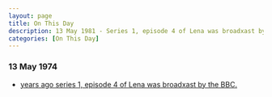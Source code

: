 ```yaml
---
layout: page
title: On This Day
description: 13 May 1981 - Series 1, episode 4 of Lena was broadxast by the BBC.
categories: [On This Day]
---
```


### 13 May 1974
* [<span id="age"></span> years ago series 1, episode 4 of Lena was broadxast by the BBC.](/bbc%20one/1980/05/13/lena.html)

<!-- Script for calculating number of years ago -->
<script>
var dob = '19810513';
var year = Number(dob.substr(0, 4));
var month = Number(dob.substr(4, 2)) - 1;
var day = Number(dob.substr(6, 2));
var today = new Date();
var age = today.getFullYear() - year;
if (today.getMonth() < month || (today.getMonth() == month && today.getDate() < day)) {
  age--;
}
document.getElementById("age").innerHTML=age;
</script>

